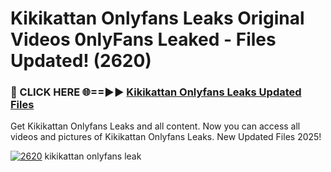 # Kikikattan Onlyfans Leaks Original Videos 0nlyFans Leaked - Files Updated! (2620)

<h3>🔴 CLICK HERE 🌐==►► <a href="https://tinyurl.com/2jnfzry5" rel="nofollow">Kikikattan Onlyfans Leaks Updated Files</a></h3>

Get Kikikattan Onlyfans Leaks and all content. Now you can access all videos and pictures of Kikikattan Onlyfans Leaks. New Updated Files 2025!

[![2620](https://i.imgur.com/GyGTBgg.gif)](https://tinyurl.com/2jnfzry5)
kikikattan onlyfans leak